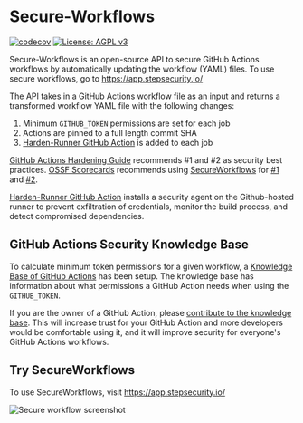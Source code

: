# Secure-Workflows 

[![codecov](https://codecov.io/gh/step-security/secure-workflows/branch/main/graph/badge.svg?token=02ONA6U92A)](https://codecov.io/gh/step-security/secure-workflows)
[![License: AGPL v3](https://img.shields.io/badge/License-AGPL%20v3-blue.svg)](https://raw.githubusercontent.com/step-security/secure-workflows/main/LICENSE)

Secure-Workflows is an open-source API to secure GitHub Actions workflows by automatically updating the workflow (YAML) files. To use secure workflows, go to https://app.stepsecurity.io/

The API takes in a GitHub Actions workflow file as an input and returns a transformed workflow YAML file with the following changes:
1. Minimum `GITHUB_TOKEN` permissions are set for each job
2. Actions are pinned to a full length commit SHA
3. [Harden-Runner GitHub Action](https://github.com/step-security/harden-runner) is added to each job

[GitHub Actions Hardening Guide](https://docs.github.com/en/actions/security-guides/security-hardening-for-github-actions) recommends #1 and #2 as security best practices. [OSSF Scorecards](https://opensource.googleblog.com/2020/11/security-scorecards-for-open-source.html) recommends using [SecureWorkflows](https://app.stepsecurity.io/) for [#1](https://github.com/ossf/scorecard/blob/main/docs/checks.md#token-permissions) and [#2](https://github.com/ossf/scorecard/blob/main/docs/checks.md#pinned-dependencies). 

[Harden-Runner GitHub Action](https://github.com/step-security/harden-runner) installs a security agent on the Github-hosted runner to prevent exfiltration of credentials, monitor the build process, and detect compromised dependencies.

## GitHub Actions Security Knowledge Base

To calculate minimum token permissions for a given workflow, a [Knowledge Base of GitHub Actions](https://github.com/step-security/secure-workflows/tree/main/knowledge-base) has been setup. The knowledge base has information about what permissions a GitHub Action needs when using the `GITHUB_TOKEN`. 

If you are the owner of a GitHub Action, please [contribute to the knowledge base](https://github.com/step-security/secure-workflows/blob/main/knowledge-base/README.md). This will increase trust for your GitHub Action and more developers would be comfortable using it, and it will improve security for everyone's GitHub Actions workflows.

## Try SecureWorkflows

To use SecureWorkflows, visit https://app.stepsecurity.io/

<p align="left">
  <img src="https://github.com/step-security/supply-chain-goat/blob/main/images/secure-workflows/SecureWorkflows.png" alt="Secure workflow screenshot" >
</p>

[Twitter handle]: https://img.shields.io/twitter/follow/step_security.svg?style=social&label=Follow
[Twitter badge]: https://twitter.com/intent/follow?screen_name=step_security
